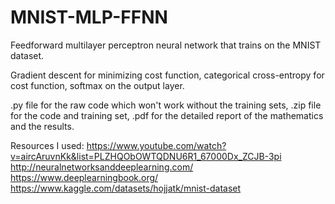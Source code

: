 # MNIST-MLP-FFNN
Feedforward multilayer perceptron neural network that trains on the MNIST dataset.

Gradient descent for minimizing cost function, categorical cross-entropy for cost function, softmax on the output layer.

.py file for the raw code which won't work without the training sets, .zip file for the code and training set, .pdf for the detailed report of the mathematics and the results.

Resources I used:
https://www.youtube.com/watch?v=aircAruvnKk&list=PLZHQObOWTQDNU6R1_67000Dx_ZCJB-3pi</b>
http://neuralnetworksanddeeplearning.com/</b>
https://www.deeplearningbook.org/</b>
https://www.kaggle.com/datasets/hojjatk/mnist-dataset
